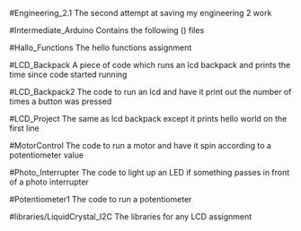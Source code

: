 #Engineering_2.1
The second attempt at saving my engineering 2 work

#Intermediate_Arduino
Contains the following () files

#Hallo_Functions
The hello functions assignment

#LCD_Backpack
A piece of code which runs an lcd backpack and prints the time since code started running

#LCD_Backpack2
The code to run an lcd and have it print out the number of times a button was pressed

#LCD_Project
The same as lcd backpack except it prints hello world on the first line

#MotorControl
The code to run a motor and have it spin according to a potentiometer value

#Photo_Interrupter
The code to light up an LED if something passes in front of a photo interrupter

#Potentiometer1
The code to run a potentiometer

#libraries/LiquidCrystal_I2C
The libraries for any LCD assignment
